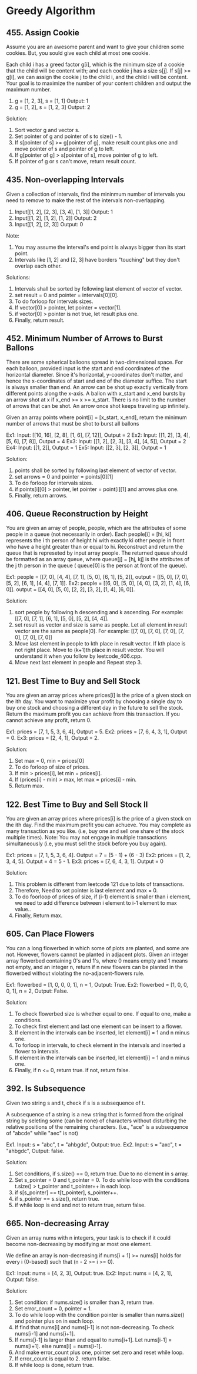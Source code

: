 # Greedy Algorithm

## 455. Assign Cookie

Assume you are an awesome parent and want to give your children some cookies.
But, you sould give each child at most one cookie.

Each child i has a greed factor g[i], which is the minimum size of a cookie
that the child will be content with; and each cookie j has a size s[j].
If s[j] >= g[i], we can assign the cookie j to the child i, and the child i
will be content. Your goal is to maximize the number of your content children
and output the maximum number.

1. g = [1, 2, 3], s = [1, 1]  Output: 1
2. g = [1, 2], s = [1, 2, 3]  Output: 2

Solution:
1. Sort vector g and vector s.
2. Set pointer of g and pointer of s to size() - 1.
3. If s[pointer of s] >= g[pointer of g], make result count plus one and move
   pointer of s and pointer of g to left.
4. If g[pointer of g] > s[pointer of s], move pointer of g to left.
5. If pointer of g or s can't move, return result count.

## 435. Non-overlapping Intervals

Given a collection of intervals, find the mininmum number of intervals you need
to remove to make the rest of the intervals non-overlapping.

1. Input[[1, 2], [2, 3], [3, 4], [1, 3]]  Output: 1
2. Input[[1, 2], [1, 2], [1, 2]]  Output: 2
3. Input[[1, 2], [2, 3]] Output: 0

Note:
1. You may assume the interval's end point is always bigger than its start point.
2. Intervals like [1, 2] and [2, 3] have borders "touching" but they don't
   overlap each other.

Solutions:
1. Intervals shall be sorted by following last element of vector of vector.
2. set result = 0 and pointer = intervals[0][0].
3. To do forloop for intervals sizes.
4. If vector[0] > pointer, let pointer = vector[1].
5. if vector[0] > pointer is not true, let result plus one.
6. Finally, return result.

## 452. Minimum Number of Arrows to Burst Ballons

There are some spherical balloons spread in two-dimensional space. For each
balloon, provided input is the start and end coordinates of the horizontal
diameter. Since it's horizontal, y-coordinates don't matter, and hence the
x-coordinates of start and end of the diameter suffice. The start is always
smaller than end. An arrow can be shot up exactly vertically from different
points along the x-axis. A ballon with x_start and x_end bursts by an arrow
shot at x if x_end >= x >= x_start. There is no limit to the number of arrows
that can be shot. An arrow once shot keeps traveling up infinitely.

Given an array points where point[i] = [x_start, x_end], return the minimum
number of arrows that must be shot to burst all ballons

Ex1: Input: [[10, 16], [2, 8], [1, 6], [7, 12]], Output = 2
Ex2: Input: [[1, 2], [3, 4], [5, 6], [7, 8]], Output = 4
Ex3: Input: [[1, 2], [2, 3], [3, 4], [4, 5]], Output = 2
Ex4: Input: [[1, 2]], Output = 1
Ex5: Input: [[2, 3], [2, 3]], Output = 1

Solution:
1. points shall be sorted by following last element of vector of vector.
2. set arrows = 0 and pointer = points[0][1]
3. To do forloop for intervals sizes.
4. if points[i][0] > pointer, let pointer = point[i][1] and arrows plus one.
5. Finally, return arrows.

## 406. Queue Reconstruction by Height

You are given an array of people, people, which are the attributes of some
people in a queue (not necessarily in order). Each people[i] = [hi, ki]
represents the i th person of height hi with exactly ki other people in
front who have a height greater than or equal to hi.
Reconstruct and return the queue that is represeted by input array people.
The returned queue should be formatted as an array queue, where
queue[j] = [hj, kj] is the attributes of the j th person in the queue (
queue[0] is the person at front of the queue).

Ex1: people = [[7, 0], [4, 4], [7, 1], [5, 0], [6, 1], [5, 2]],
     output = [[5, 0], [7, 0], [5, 2], [6, 1], [4, 4], [7, 1]].
Ex2: people = [[6, 0], [5, 0], [4, 0], [3, 2], [1, 4], [6, 0]].
     output = [[4, 0], [5, 0], [2, 2], [3, 2], [1, 4], [6, 0]].

Solution:
1. sort people by following h descending and k ascending. For example:
   [[7, 0], [7, 1], [6, 1], [5, 0], [5, 2], [4, 4]].
2. set result as vector and size is same as people. Let all element in
   result vector are the same as people[0]. For example:
   [[7, 0], [7, 0], [7, 0], [7, 0], [7, 0], [7, 0]]
3. Move last element in people to kth place in result vector. If kth
   place is not right place. Move to (k+1)th place in result vector.
   You will understand it when you follow by leetcode_406.cpp. 
4. Move next last element in people and Repeat step 3. 

## 121. Best Time to Buy and Sell Stock

You are given an array prices where prices[i] is the price of a given stock
on the ith day.
You want to maximize your profit by choosing a single day to buy one stock and
choosing a different day in the future to sell the stock.
Return the maximum profit you can achieve from this transaction. If you cannot
achieve any profit, return 0.

Ex1: prices = [7, 1, 5, 3, 6, 4], Output = 5.
Ex2: prices = [7, 6, 4, 3, 1], Output = 0.
Ex3: prices = [2, 4, 1], Output = 2.

Solution:
1. Set max = 0, min = prices[0]
2. To do forloop of size of prices.
3. If min > prices[i], let min = prices[i].
4. If (prices[i] - min) > max, let max = prices[i] - min.
5. Return max.

## 122. Best Time to Buy and Sell Stock II

You are given an array prices where prices[i] is the price of a given stock
on the ith day.
Find the maximum profit you can achueve. You may complete as many transaction
as you like. (i.e, buy one and sell one share of the stock multiple times).
Note: You may not engage in multiple transactions simultaneously (i.e, you
must sell the stock before you buy again).

Ex1: prices = [7, 1, 5, 3, 6, 4]. Output = 7 = (5 - 1) + (6 - 3)
Ex2: prices = [1, 2, 3, 4, 5]. Output = 4 = 5 - 1.
Ex3: prices = [7, 6, 4, 3, 1]. Output = 0

Solution:
1. This problem is different from leetcode 121 due to lots of transactions.
2. Therefore, Need to set pointer is last element and max = 0.
3. To do foorloop of prices of size, if (i-1) element is smaller than i element,
   we need to add difference between i element to i-1 element to max value..
4. Finally, Return max.

## 605. Can Place Flowers

You can a long flowerbed in which some of plots are planted, and some are not.
However, flowers cannot be planted in adjacent plots.
Given an integer array flowerbed containing 0's and 1's, where 0 means empty
and 1 means not empty, and an integer n, return if n new flowers can be
planted in the flowerbed without violating the no-adjacent-flowers rule.

Ex1: flowerbed = [1, 0, 0, 0, 1], n = 1, Output: True.
Ex2: flowerbed = [1, 0, 0, 0, 1], n = 2, Output: False.

Solution:
1. To check flowerbed size is whether equal to one. If equal to one, make a
   conditions.
2. To check first element and last one element can be insert to a flower.
3. If element in the intervals can be inserted, let element[i] = 1 and
   n minus one.
4. To forloop in intervals, to check element in the intervals and inserted
   a flower to intervals.
5. If element in the intervals can be inserted, let element[i] = 1 and
   n minus one.
6. Finally, if n <= 0, return true. if not, return false.

## 392. Is Subsequence

Given two string s and t, check if s is a subsequence of t.

A subsequence of a string is a new string that is formed from the original
string by seleting some (can be none) of characters without disturbing the
relative positions of the remaining characters. (i.e., "ace" is a subsequence
of "abcde" while "aec" is not)

Ex1. Input: s = "abc", t = "ahbgdc", Output: true.
Ex2. Input: s = "axc", t = "ahbgdc", Output: false.

Solution:
1. Set conditions, if s.size() == 0, return true. Due to no element in s array.
2. Set s_pointer = 0 and t_pointer = 0. To do while loop with the conditions
   t.size() > t_pointer and t_pointer++ in each loop.
3. if s[s_pointer] == t[t_pointer], s_pointer++.
4. if s_pointer == s.size(), return true.
5. if while loop is end and not to return true, return false.

## 665. Non-decreasing Array

Given an array nums with n integers, your task is to check if it could become
non-decreasing by modifying ar most one element.

We define an array is non-decreasing if nums[i + 1] >= nums[i] holds for every
i (0-based) such that (n - 2 >= i >= 0).

Ex1: Input: nums = [4, 2, 3], Output: true.
Ex2: Input: nums = [4, 2, 1], Output: false.

Solution:
1. Set condition: if nums.size() is smaller than 3, return true.
2. Set error_count = 0, pointer = 1.
3. To do while loop with the condition pointer is smaller than nums.size()
   and pointer plus on in each loop.
4. If find that nums[i] and nums[i-1] is not non-decreasing. To check
   nums[i-1] and nums[i+1].
5. If nums[i-1] is larger than and equal to nums[i+1]. Let
   nums[i-1] = nums[i+1]. else nums[i] = nums[i-1].
6. And make error_count plus one, pointer set zero and reset while loop.
7. If error_count is equal to 2. return false.
8. If while loop is done, return true.
